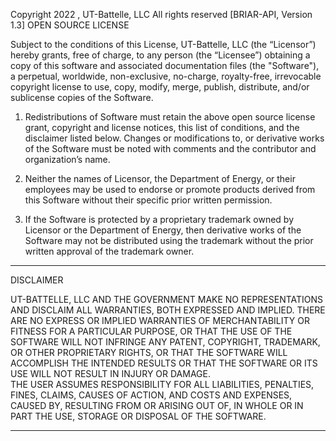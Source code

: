 Copyright 2022 , UT-Battelle, LLC
All rights reserved
[BRIAR-API, Version 1.3]
OPEN SOURCE LICENSE

Subject to the conditions of this License, UT-Battelle, LLC (the “Licensor”) 
hereby grants, free of charge, to any person (the “Licensee”) obtaining a copy 
of this software and associated documentation files (the "Software"), a 
perpetual, worldwide, non-exclusive, no-charge, royalty-free, irrevocable 
copyright license to use, copy, modify, merge, publish, distribute, and/or 
sublicense copies of the Software.

1. Redistributions of Software must retain the above open source license grant, 
copyright and license notices, this list of conditions, and the disclaimer 
listed below.  Changes or modifications to, or derivative works of the Software 
must be noted with comments and the contributor and organization’s name.

2. Neither the names of Licensor, the Department of Energy, or their employees 
may be used to endorse or promote products derived from this Software without 
their specific prior written permission.

3. If the Software is protected by a proprietary trademark owned by Licensor or 
the Department of Energy, then derivative works of the Software may not be 
distributed using the trademark without the prior written approval of the 
trademark owner. 
	


********************************************************************************
DISCLAIMER

UT-BATTELLE, LLC AND THE GOVERNMENT MAKE NO REPRESENTATIONS AND DISCLAIM ALL 
WARRANTIES, BOTH EXPRESSED AND IMPLIED.  THERE ARE NO EXPRESS OR IMPLIED 
WARRANTIES OF MERCHANTABILITY OR FITNESS FOR A PARTICULAR PURPOSE, OR THAT 
THE USE OF THE SOFTWARE WILL NOT INFRINGE ANY PATENT, COPYRIGHT, TRADEMARK, OR 
OTHER PROPRIETARY RIGHTS, OR THAT THE SOFTWARE WILL ACCOMPLISH THE INTENDED 
RESULTS OR THAT THE SOFTWARE OR ITS USE WILL NOT RESULT IN INJURY OR DAMAGE.  
THE USER ASSUMES RESPONSIBILITY FOR ALL LIABILITIES, PENALTIES, FINES, CLAIMS, 
CAUSES OF ACTION, AND COSTS AND EXPENSES, CAUSED BY, RESULTING FROM OR ARISING 
OUT OF, IN WHOLE OR IN PART THE USE, STORAGE OR DISPOSAL OF THE SOFTWARE.

********************************************************************************
